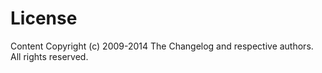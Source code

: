# License

Content Copyright (c) 2009-2014 The Changelog and respective authors. All rights reserved.